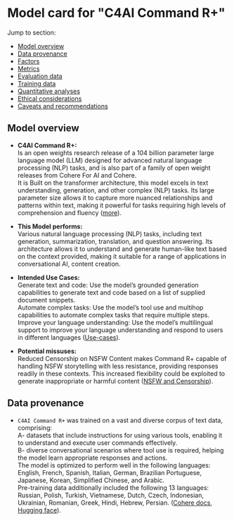 # Model card for "C4AI Command R+"

Jump to section:

- [Model overview](#model-overview)
- [Data provenance](#data-provenance)
- [Factors](#factors)
- [Metrics](#metrics)
- [Evaluation data](#evaluation-data)
- [Training data](#training-data)
- [Quantitative analyses](#quantitative-analyses)
- [Ethical considerations](#ethical-considerations)
- [Caveats and recommendations](#caveats-and-recommendations)

## Model overview
- **C4AI Command R+:**<br> Is an open weights research release of a 104 billion parameter large language model (LLM) designed for advanced natural language processing (NLP) tasks, and is also part of a family of open weight releases from Cohere For AI and Cohere.<br>It is Built on the transformer architecture, this model excels in text understanding, generation, and other complex (NLP) tasks. Its large parameter size allows it to capture more nuanced relationships and patterns within text, making it powerful for tasks requiring high levels of comprehension and fluency ([more](https://huggingface.co/CohereForAI/c4ai-command-r-plus-4bit)).

- **This Model performs:**<br>Various natural language processing (NLP) tasks, including text generation, summarization, translation, and question answering. Its architecture allows it to understand and generate human-like text based on the context provided, making it suitable for a range of applications in conversational AI, content creation.

- **Intended Use Cases:**<br>Generate text and code: Use the model’s grounded generation capabilities to generate text and code based on a list of supplied document snippets.<br>Automate complex tasks: Use the model’s tool use and multihop capabilities to automate complex tasks that require multiple steps.<br>Improve your language understanding: Use the model’s multilingual support to improve your language understanding and respond to users in different languages ([Use-cases](https://dataloop.ai/library/model/cohereforai_c4ai-command-r-plus-4bit/)).

- **Potential missuses:**<br>Reduced Censorship on NSFW Content makes Command R+ capable of handling NSFW storytelling with less resistance, providing responses readily in these contexts. This increased flexibility could be exploited to generate inappropriate or harmful content ([NSFW and Censorship](https://llm.extractum.io/static/blog/?id=command-r-plus-discussions)).

## Data provenance
- `C4AI Command R+` was trained on a vast and diverse corpus of text data, comprising:<br>A- datasets that include instructions for using various tools, enabling it to understand and execute user commands effectively.<br> B- diverse conversational scenarios where tool use is required, helping the model learn appropriate responses and actions.<br>The model is optimized to perform well in the following languages: English, French, Spanish, Italian, German, Brazilian Portuguese, Japanese, Korean, Simplified Chinese, and Arabic.<br>Pre-training data additionally included the following 13 languages: Russian, Polish, Turkish, Vietnamese, Dutch, Czech, Indonesian, Ukrainian, Romanian, Greek, Hindi, Hebrew, Persian. ([Cohere docs](https://docs.cohere.com/docs/command-r-plus), [Hugging face](https://huggingface.co/CohereForAI/c4ai-command-r-plus-4bit)).
